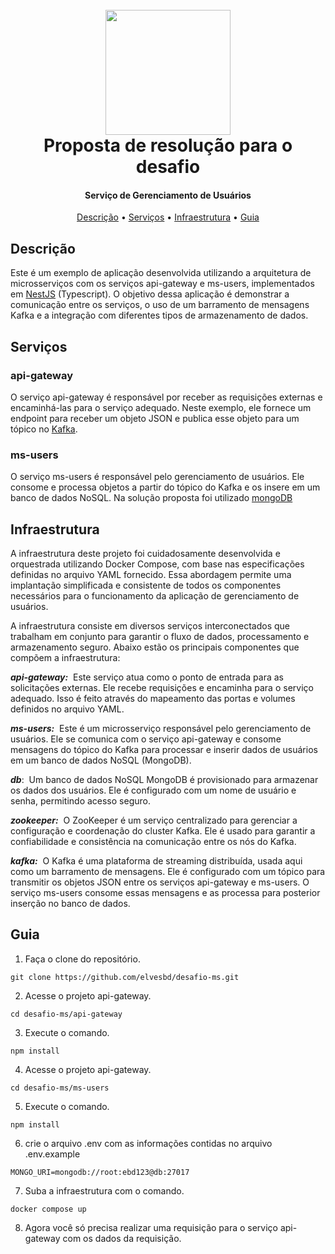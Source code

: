 <h1 align="center">
  <br>
  <img src="https://i.ibb.co/MD8jH60/apptrade-logo.jpg" alt="" width="200">
  <br>
    Proposta de resolução para o desafio
  <br>
</h1>

<h4 align="center">Serviço de Gerenciamento de Usuários</h4>

<p align="center">
  <a href="#descrição">Descrição</a> •
  <a href="#serviços">Serviços</a> •
  <a href="#infraestrutura">Infraestrutura</a> •
  <a href="#guia">Guia</a>
</p>

## Descrição

Este é um exemplo de aplicação desenvolvida utilizando a arquitetura de microsserviços com os serviços api-gateway e ms-users, implementados em [NestJS](https://nestjs.com/) (Typescript). O objetivo dessa aplicação é demonstrar a comunicação entre os serviços, o uso de um barramento de mensagens Kafka e a integração com diferentes tipos de armazenamento de dados.

## Serviços

### api-gateway

O serviço api-gateway é responsável por receber as requisições externas e encaminhá-las para o serviço adequado. Neste exemplo, ele fornece um endpoint para receber um objeto JSON e publica esse objeto para um tópico no [Kafka](https://kafka.apache.org/).

### ms-users

O serviço ms-users é responsável pelo gerenciamento de usuários. Ele consome e processa objetos a partir do tópico do Kafka e os insere em um banco de dados NoSQL. Na solução proposta foi utilizado [mongoDB](https://www.mongodb.com/pt-br)

## Infraestrutura

A infraestrutura deste projeto foi cuidadosamente desenvolvida e orquestrada utilizando Docker Compose, com base nas especificações definidas no arquivo YAML fornecido. Essa abordagem permite uma implantação simplificada e consistente de todos os componentes necessários para o funcionamento da aplicação de gerenciamento de usuários.

A infraestrutura consiste em diversos serviços interconectados que trabalham em conjunto para garantir o fluxo de dados, processamento e armazenamento seguro. Abaixo estão os principais componentes que compõem a infraestrutura:

**_api-gateway:_**&nbsp; Este serviço atua como o ponto de entrada para as solicitações externas. Ele recebe requisições e encaminha para o serviço adequado. Isso é feito através do mapeamento das portas e volumes definidos no arquivo YAML.

**_ms-users:_**&nbsp; Este é um microsserviço responsável pelo gerenciamento de usuários. Ele se comunica com o serviço api-gateway e consome mensagens do tópico do Kafka para processar e inserir dados de usuários em um banco de dados NoSQL (MongoDB).

**_db_**:&nbsp; Um banco de dados NoSQL MongoDB é provisionado para armazenar os dados dos usuários. Ele é configurado com um nome de usuário e senha, permitindo acesso seguro.

**_zookeeper:_**&nbsp; O ZooKeeper é um serviço centralizado para gerenciar a configuração e coordenação do cluster Kafka. Ele é usado para garantir a confiabilidade e consistência na comunicação entre os nós do Kafka.

**_kafka:_**&nbsp; O Kafka é uma plataforma de streaming distribuída, usada aqui como um barramento de mensagens. Ele é configurado com um tópico para transmitir os objetos JSON entre os serviços api-gateway e ms-users. O serviço ms-users consome essas mensagens e as processa para posterior inserção no banco de dados.

## Guia

1. Faça o clone do repositório.

```
git clone https://github.com/elvesbd/desafio-ms.git
```

2. Acesse o projeto api-gateway.

```
cd desafio-ms/api-gateway
```

3. Execute o comando.

```
npm install
```

4. Acesse o projeto api-gateway.

```
cd desafio-ms/ms-users
```

5. Execute o comando.

```
npm install
```

6. crie o arquivo .env com as informações contidas no arquivo .env.example

```
MONGO_URI=mongodb://root:ebd123@db:27017
```

7. Suba a infraestrutura com o comando.

```
docker compose up
```

8. Agora você só precisa realizar uma requisição para o serviço api-gateway com os dados da requisição.
